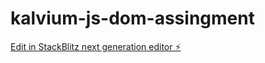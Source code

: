 # kalvium-js-dom-assingment

[Edit in StackBlitz next generation editor ⚡️](https://stackblitz.com/~/github.com/Alphamikey23/kalvium-js-dom-assingment)